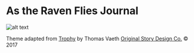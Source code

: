 # As the Raven Flies Journal

![alt text](http://jonathonreed.com/adventure/atrf/img/thumb/with-logo/IMG_8704-logo-2000-72-web.jpg "Jonathon Reed")

Theme adapted from [Trophy](https://github.com/thomasvaeth/trophy-jekyll) by Thomas Vaeth
[Original Story Design Co.](http://jonathonreed.com/freelancing) © 2017